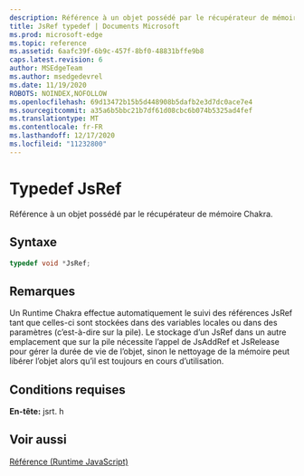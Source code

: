 ```yaml
---
description: Référence à un objet possédé par le récupérateur de mémoire Chakra.
title: JsRef typedef | Documents Microsoft
ms.prod: microsoft-edge
ms.topic: reference
ms.assetid: 6aafc39f-6b9c-457f-8bf0-48831bffe9b8
caps.latest.revision: 6
author: MSEdgeTeam
ms.author: msedgedevrel
ms.date: 11/19/2020
ROBOTS: NOINDEX,NOFOLLOW
ms.openlocfilehash: 69d13472b15b5d448908b5dafb2e3d7dc0ace7e4
ms.sourcegitcommit: a35a6b5bbc21b7df61d08cbc6b074b5325ad4fef
ms.translationtype: MT
ms.contentlocale: fr-FR
ms.lasthandoff: 12/17/2020
ms.locfileid: "11232800"
---
```

# Typedef JsRef

Référence à un objet possédé par le récupérateur de mémoire Chakra.  
  
## Syntaxe  
  
```cpp  
typedef void *JsRef;  
```  
  
## Remarques  
 Un Runtime Chakra effectue automatiquement le suivi des références JsRef tant que celles-ci sont stockées dans des variables locales ou dans des paramètres (c’est-à-dire sur la pile). Le stockage d’un JsRef dans un autre emplacement que sur la pile nécessite l’appel de JsAddRef et JsRelease pour gérer la durée de vie de l’objet, sinon le nettoyage de la mémoire peut libérer l’objet alors qu’il est toujours en cours d’utilisation.  
  
## Conditions requises  
 **En-tête:** jsrt. h  
  
## Voir aussi  
 [Référence (Runtime JavaScript)](../chakra-hosting/reference-javascript-runtime.md)
